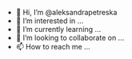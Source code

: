 - 👋 Hi, I’m @aleksandrapetreska
- 👀 I’m interested in ...
- 🌱 I’m currently learning ...
- 💞️ I’m looking to collaborate on ...
- 📫 How to reach me ...

<!---
aleksandrapetreska/aleksandrapetreska is a ✨ special ✨ repository because its `README.md` (this file) appears on your GitHub profile.
You can click the Preview link to take a look at your changes.
--->
